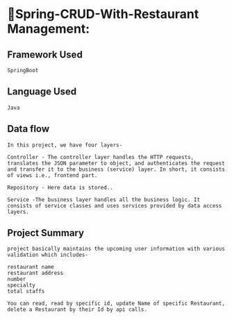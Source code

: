 # 🏡Spring-CRUD-With-Restaurant Management:

## Framework Used
```
SpringBoot
```
## Language Used
```
Java
```
## Data flow
`
In this project, we have four layers-
`
```
Controller - The controller layer handles the HTTP requests, translates the JSON parameter to object, and authenticates the request and transfer it to the business (service) layer. In short, it consists of views i.e., frontend part.
```

```
Repository - Here data is stored..
```

```
Service -The business layer handles all the business logic. It consists of service classes and uses services provided by data access layers.
```


## Project Summary
`project basically maintains the upcoming user information with various validation which includes-`

```
restaurant name
restaurant address
number
specialty
total staffs
```

`You can read, read by specific id, update Name of specific Restaurant, delete a Restaurant by their Id by api calls.`

